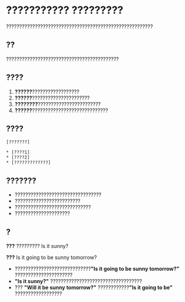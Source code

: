 # ??????????? ?????????

????????????????????????????????????????????????????????

## ??
???????????????????????????????????????????

## ????

1. **??????**??????????????????
2. **??????**??????????????????????
3. **????????**????????????????????????
4. **??????**?????????????????????????????

## ????

```
[???????]

* [????1]
* [????2]
* [?????????????]
```

## ???????

- ?????????????????????????????????
- ?????????????????????????
- ?????????????????????????????
- ?????????????????????

## ?

**???**
????????? Is it sunny?

**???**
Is it going to be sunny tomorrow?

* ?????????????????????????????**"Is it going to be sunny tomorrow?"** ??????????????????????
* **"Is it sunny?"** ???????????????????????????????????
* ??? **"Will it be sunny tomorrow?"** ????????????**"Is it going to be"** ??????????????????